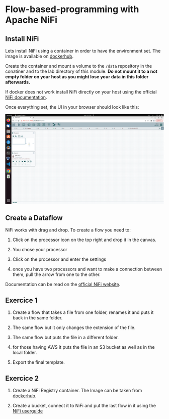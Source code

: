 # Flow-based-programming with Apache NiFi

## Install NiFi

Lets install NiFi using a container in order to have the environment set. The image is available on [dockerhub](https://hub.docker.com/r/apache/nifi).

Create the container and mount a volume to the `/data` repository in the conatiner and to the lab directory of this module. **Do not mount it to a not empty folder on your host as you might lose your data in this folder afterwards.**

If docker does not work install NiFi directly on your host using the official [NiFi documentation](https://nifi.apache.org/project-documentation.html).

Once everything set, the UI in your browser should look like this:

![NiFi UI](./assets/nifi-ui.png)

## Create a Dataflow

NiFi works with drag and drop. To create a flow you need to:

1. Click on the processor icon on the top right and drop it in the canvas.

2. You chose your processor

3. Click on the processor and enter the settings

4. once you have two processors and want to make a connection between them, pull the arrow from one to the other.

Documentation can be read on the [official NiFi website](https://nifi.apache.org/project-documentation.html).

## Exercice 1

1. Create a flow that takes a file from one folder, renames it and puts it back in the same folder.

2. The same flow but it only changes the extension of the file.

3. The same flow but puts the file in a different folder.

4. for those having AWS it puts the file in an S3 bucket as well as in the local folder.

5. Export the final template.

## Exercice 2

1. Create a NiFi Registry container. The Image can be taken from [dockerhub](https://hub.docker.com/r/apache/nifi-registry).

2. Create a bucket, connect it to NiFi and put the last flow in it using the [NiFi userguide](https://nifi.apache.org/docs/nifi-registry-docs/html/user-guide.html)
